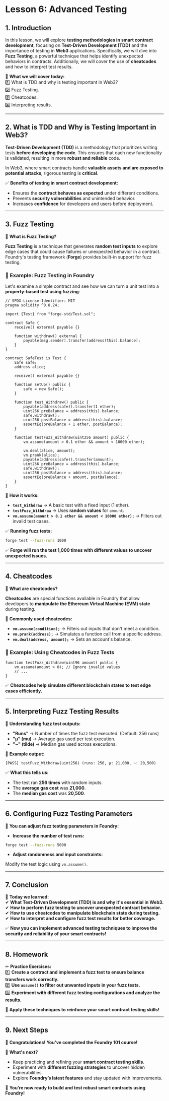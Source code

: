 # **Lesson 6: Advanced Testing**  

## **1. Introduction**  

In this lesson, we will explore **testing methodologies in smart contract development**, focusing on **Test-Driven Development (TDD)** and the importance of testing in **Web3** applications. Specifically, we will dive into **Fuzz Testing**, a powerful technique that helps identify unexpected behaviors in contracts. Additionally, we will cover the use of **cheatcodes** and how to interpret test results.  

📌 **What we will cover today:**  
1️⃣ What is TDD and why is testing important in Web3?  
2️⃣ Fuzz Testing.  
3️⃣ Cheatcodes.  
4️⃣ Interpreting results.  

---

## **2. What is TDD and Why is Testing Important in Web3?**  

**Test-Driven Development (TDD)** is a methodology that prioritizes writing tests **before developing the code**. This ensures that each new functionality is validated, resulting in more **robust and reliable** code.  

In Web3, where smart contracts handle **valuable assets and are exposed to potential attacks**, rigorous testing is **critical**.  

✅ **Benefits of testing in smart contract development:**  
- Ensures the **contract behaves as expected** under different conditions.  
- Prevents **security vulnerabilities** and unintended behavior.  
- Increases **confidence** for developers and users before deployment.  

---

## **3. Fuzz Testing**  

📌 **What is Fuzz Testing?**  

**Fuzz Testing** is a technique that generates **random test inputs** to explore edge cases that could cause failures or unexpected behavior in a contract. Foundry's testing framework (**Forge**) provides built-in support for fuzz testing.  

### **📌 Example: Fuzz Testing in Foundry**  

Let's examine a simple contract and see how we can turn a unit test into a **property-based test using fuzzing**:  

```solidity
// SPDX-License-Identifier: MIT
pragma solidity ^0.8.24;

import {Test} from "forge-std/Test.sol";

contract Safe {
    receive() external payable {}

    function withdraw() external {
        payable(msg.sender).transfer(address(this).balance);
    }
}

contract SafeTest is Test {
    Safe safe;
    address alice;

    receive() external payable {}

    function setUp() public {
        safe = new Safe();
    }

    function test_Withdraw() public {
        payable(address(safe)).transfer(1 ether);
        uint256 preBalance = address(this).balance;
        safe.withdraw();
        uint256 postBalance = address(this).balance;
        assertEq(preBalance + 1 ether, postBalance);
    }

    function testFuzz_Withdraw(uint256 amount) public {
        vm.assume(amount > 0.1 ether && amount < 10000 ether);

        vm.deal(alice, amount);
        vm.prank(alice);
        payable(address(safe)).transfer(amount);
        uint256 preBalance = address(this).balance;
        safe.withdraw();
        uint256 postBalance = address(this).balance;
        assertEq(preBalance + amount, postBalance);
    }
}
```

📌 **How it works:**  
- **`test_Withdraw`** → A basic test with a fixed input (1 ether).  
- **`testFuzz_Withdraw`** → Uses **random values** for `amount`.  
- **`vm.assume(amount > 0.1 ether && amount < 10000 ether);`** → Filters out invalid test cases.  

✅ **Running fuzz tests:**  

```bash
forge test --fuzz-runs 1000
```

✅ **Forge will run the test 1,000 times with different values to uncover unexpected issues.**  

---

## **4. Cheatcodes**  

📌 **What are cheatcodes?**  

**Cheatcodes** are special functions available in Foundry that allow developers to **manipulate the Ethereum Virtual Machine (EVM) state** during testing.  

📌 **Commonly used cheatcodes:**  
- **`vm.assume(condition);`** → Filters out inputs that don't meet a condition.  
- **`vm.prank(address);`** → Simulates a function call from a specific address.  
- **`vm.deal(address, amount);`** → Sets an account's balance.  

### **📌 Example: Using Cheatcodes in Fuzz Tests**  

```solidity
function testFuzz_Withdraw(uint96 amount) public {
    vm.assume(amount > 0); // Ignore invalid values
    // ...
}
```

✅ **Cheatcodes help simulate different blockchain states to test edge cases efficiently.**  

---

## **5. Interpreting Fuzz Testing Results**  

📌 **Understanding fuzz test outputs:**  

- **"Runs"** → Number of times the fuzz test executed. (Default: 256 runs)  
- **"μ" (mu)** → Average gas used per test execution.  
- **"~" (tilde)** → Median gas used across executions.  

📌 **Example output:**  

```
[PASS] testFuzz_Withdraw(uint256) (runs: 256, μ: 21,000, ~: 20,500)
```

✅ **What this tells us:**  
- The test ran **256 times** with random inputs.  
- The **average gas cost** was **21,000**.  
- The **median gas cost** was **20,500**.  

---

## **6. Configuring Fuzz Testing Parameters**  

📌 **You can adjust fuzz testing parameters in Foundry:**  

- **Increase the number of test runs:**  

```bash
forge test --fuzz-runs 5000
```

- **Adjust randomness and input constraints:**  

Modify the test logic using `vm.assume()`.  

---

## **7. Conclusion**  

📌 **Today we learned:**  
✔ **What Test-Driven Development (TDD) is and why it's essential in Web3.**  
✔ **How to perform fuzz testing to uncover unexpected contract behavior.**  
✔ **How to use cheatcodes to manipulate blockchain state during testing.**  
✔ **How to interpret and configure fuzz test results for better coverage.**  

✅ **Now you can implement advanced testing techniques to improve the security and reliability of your smart contracts!**  

---

## **8. Homework**  

✏ **Practice Exercises:**  
1️⃣ **Create a contract and implement a fuzz test to ensure balance transfers work correctly.**  
2️⃣ **Use `assume()` to filter out unwanted inputs in your fuzz tests.**  
3️⃣ **Experiment with different fuzz testing configurations and analyze the results.**  

📌 **Apply these techniques to reinforce your smart contract testing skills!**  

---

## **9. Next Steps**  

🚀 **Congratulations! You've completed the Foundry 101 course!**  

🔹 **What's next?**  
- Keep practicing and refining your **smart contract testing skills**.  
- Experiment with **different fuzzing strategies** to uncover hidden vulnerabilities.  
- Explore **Foundry’s latest features** and stay updated with improvements.  

🎉 **You’re now ready to build and test robust smart contracts using Foundry!**  